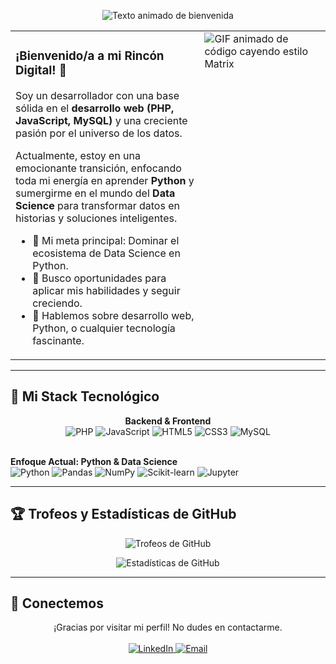 <p align="center">
  <img src="https://readme-typing-svg.herokuapp.com?font=Fira+Code&size=28&pause=1000&color=336791&center=true&width=500&lines=¡Hola!+Soy+Jose+Caldera;Desarrollador+Web;Cientifico+de+Datos" alt="Texto animado de bienvenida" />
</p>

<table>
  <tr>
    <td valign="top" width="60%">
      <h3>¡Bienvenido/a a mi Rincón Digital! 👋</h3>
      <p>
        Soy un desarrollador con una base sólida en el <strong>desarrollo web (PHP, JavaScript, MySQL)</strong> y una creciente pasión por el universo de los datos.
      </p>
      <p>
        Actualmente, estoy en una emocionante transición, enfocando toda mi energía en aprender <strong>Python</strong> y sumergirme en el mundo del <strong>Data Science</strong> para transformar datos en historias y soluciones inteligentes.
      </p>
      <ul>
        <li>🌱 Mi meta principal: Dominar el ecosistema de Data Science en Python.</li>
        <li>🚀 Busco oportunidades para aplicar mis habilidades y seguir creciendo.</li>
        <li>💬 Hablemos sobre desarrollo web, Python, o cualquier tecnología fascinante.</li>
      </ul>
    </td>
  <td valign="top" width="40%">
  <img src="https://media.giphy.com/media/v1.Y2lkPTc5MGI3NjExN2dpc3N2c2I4cnNzb252NGRyN2V2MjZ2c3JzbG5qYjV1b3c4emw4cCZlcD12MV9pbnRlcm5hbF9naWZfYnlfaWQmY3Q9Zw/WFZvB7VIXBgiz3o2e4/giphy.gif" alt="GIF animado de código cayendo estilo Matrix" />
</td>
  </tr>
</table>

---

## 🚀 Mi Stack Tecnológico
<p align="center">
  <strong>Backend & Frontend</strong><br>
  <img src="https://img.shields.io/badge/PHP-777BB4?style=for-the-badge&logo=php&logoColor=white" alt="PHP">
  <img src="https://img.shields.io/badge/JavaScript-F7DF1E?style=for-the-badge&logo=javascript&logoColor=black" alt="JavaScript">
  <img src="https://img.shields.io/badge/HTML5-E34F26?style=for-the-badge&logo=html5&logoColor=white" alt="HTML5">
  <img src="https://img.shields.io/badge/CSS3-1572B6?style=for-the-badge&logo=css3&logoColor=white" alt="CSS3">
  <img src="https://img.shields.io/badge/MySQL-4479A1?style=for-the-badge&logo=mysql&logoColor=white" alt="MySQL">
  <br><br>

  <strong>Enfoque Actual: Python & Data Science</strong><br>
  <img src="https://img.shields.io/badge/Python-3776AB?style=for-the-badge&logo=python&logoColor=white" alt="Python">
  <img src="https://img.shields.io/badge/Pandas-150458?style=for-the-badge&logo=pandas&logoColor=white" alt="Pandas">
  <img src="https://img.shields.io/badge/NumPy-013243?style=for-the-badge&logo=numpy&logoColor=white" alt="NumPy">
  <img src="https://img.shields.io/badge/Scikit--Learn-F7931E?style=for-the-badge&logo=scikit-learn&logoColor=white" alt="Scikit-learn">
  <img src="https://img.shields.io/badge/Jupyter-F37626?style=for-the-badge&logo=jupyter&logoColor=white" alt="Jupyter">
</p>

---

## 🏆 Trofeos y Estadísticas de GitHub
<p align="center">
  <img src="https://github-profile-trophy.vercel.app/?username=laocorp&theme=dracula&column=7&margin-w=15&margin-h=15" alt="Trofeos de GitHub">
</p>
<p align="center">
  <img src="https://github-readme-stats.vercel.app/api?username=laocorp&show_icons=true&theme=dracula&include_all_commits=true&count_private=true" alt="Estadísticas de GitHub">
</p>

---

## 🔗 Conectemos
<p align="center">
  ¡Gracias por visitar mi perfil! No dudes en contactarme.
  <br><br>
  <a href="https://linkedin.com/in/onelifety/">
    <img src="https://img.shields.io/badge/LinkedIn-0A66C2?style=for-the-badge&logo=linkedin&logoColor=white" alt="LinkedIn">
  </a>
  <a href="mailto:jcakdera@gmail.com">
    <img src="https://img.shields.io/badge/Email-D14836?style=for-the-badge&logo=gmail&logoColor=white" alt="Email">
  </a>
</p>
